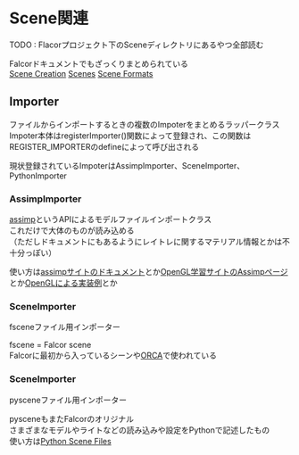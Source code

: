 # Scene関連

TODO : Flacorプロジェクト下のSceneディレクトリにあるやつ全部読む  

Falcorドキュメントでもざっくりまとめられている  
[Scene Creation](https://github.com/NVIDIAGameWorks/Falcor/blob/4.2-release/Docs/Usage/Scene-Creation.md)
[Scenes](https://github.com/NVIDIAGameWorks/Falcor/blob/4.2-release/Docs/Usage/Scenes.md)
[Scene Formats](https://github.com/NVIDIAGameWorks/Falcor/blob/4.2-release/Docs/Usage/Scene-Formats.md)

## Importer
ファイルからインポートするときの複数のImpoterをまとめるラッパークラス  
Impoter本体はregisterImporter()関数によって登録され、この関数はREGISTER_IMPORTERのdefineによって呼び出される  

現状登録されているImpoterはAssimpImporter、SceneImporter、PythonImporter  

### AssimpImporter
[assimp](https://github.com/assimp/assimp)というAPIによるモデルファイルインポートクラス  
これだけで大体のものが読み込める  
（ただしドキュメントにもあるようにレイトレに関するマテリアル情報とかは不十分っぽい）

使い方は[assimpサイトのドキュメント](https://assimp-docs.readthedocs.io/en/latest/)とか[OpenGL学習サイトのAssimpページ](https://learnopengl.com/Model-Loading/Assimp)とか[OpenGLによる実装例](http://ogldev.atspace.co.uk/www/tutorial38/tutorial38.html)とか  

### SceneImporter
fsceneファイル用インポーター  

fscene = Falcor scene  
Falcorに最初から入っているシーンや[ORCA](https://developer.nvidia.com/orca)で使われている  

### SceneImporter
pysceneファイル用インポーター  

pysceneもまたFalcorのオリジナル  
さまざまなモデルやライトなどの読み込みや設定をPythonで記述したもの  
使い方は[Python Scene Files](https://github.com/NVIDIAGameWorks/Falcor/blob/4.2-release/Docs/Usage/Scene-Formats.md#python-scene-files)  

<!--stackedit_data:
eyJoaXN0b3J5IjpbLTg5MjY0NTQ0OCwtMTkzNTMxMzI0NCwtMj
A4MzYwNDg5MywxMzE0NDQ1NjI5LC04MzY2MjM1MzQsLTY0NjQx
ODk4LC0xODA5Mzg0NzQsLTE1OTM0NTEwMjBdfQ==
-->